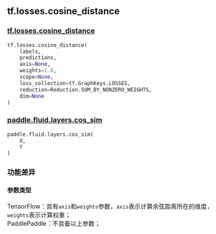 ## tf.losses.cosine_distance

### [tf.losses.cosine_distance](https://www.tensorflow.org/api_docs/python/tf/losses/cosine_distance)

```python
tf.losses.cosine_distance(
    labels,
    predictions,
    axis=None,
    weights=1.0,
    scope=None,
    loss_collection=tf.GraphKeys.LOSSES,
    reduction=Reduction.SUM_BY_NONZERO_WEIGHTS,
    dim=None
)
```

### [paddle.fluid.layers.cos_sim](https://www.paddlepaddle.org.cn/documentation/docs/zh/1.5/api_cn/layers_cn/nn_cn.html#cos-sim)
```python
paddle.fluid.layers.cos_sim(
    X, 
    Y
)
```

### 功能差异

#### 参数类型
TensorFlow：具有`axis`和`weights`参数，`axis`表示计算余弦距离所在的维度，`weights`表示计算权重；    
PaddlePaddle：不具备以上参数； 